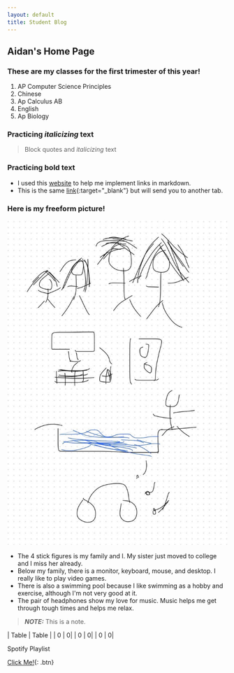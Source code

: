 ```yaml
---
layout: default
title: Student Blog
---
```



## Aidan's Home Page


### These are my classes for the first trimester of this year!
1. AP Computer Science Principles    
2. Chinese
3. Ap Calculus AB
4. English
5. Ap Biology

### Practicing *italicizing* text
> Block quotes and *italicizing* text

### Practicing **bold** text

- I used this [website](https://www.markdownguide.org/basic-syntax/#links) to help me implement links in markdown.
- This is the same [link](https://www.markdownguide.org/basic-syntax/#links){:target="_blank"} but will send you to another tab.

### Here is my freeform picture!

![Freeform Picture](/images/freeform.jpg)

- The 4 stick figures is my family and I. My sister just moved to college and I miss her already.
- Below my family, there is a monitor, keyboard, mouse, and desktop. I really like to play video games.
- There is also a swimming pool because I like swimming as a hobby and exercise, although I'm not very good at it.
- The pair of headphones show my love for music. Music helps me get through tough times and helps me relax.

> **_NOTE:_**  This is a note.

| Table | Table |
| 0 | 0|
| 0 | 0|
| 0 | 0|



Spotify Playlist

[Click Me!](http://www.google.com){: .btn}